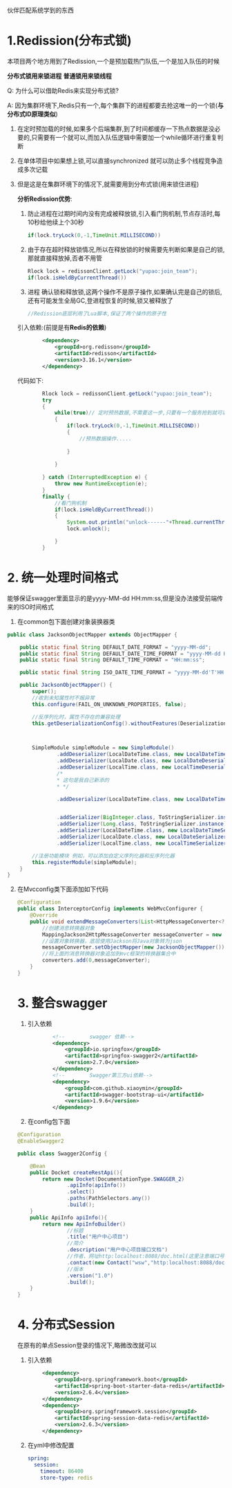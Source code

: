 伙伴匹配系统学到的东西

# 1.Redission(分布式锁)

本项目两个地方用到了Redission,一个是预加载热门队伍,一个是加入队伍的时候

**分布式锁用来锁进程** **普通锁用来锁线程**

Q: 为什么可以借助Redis来实现分布式锁?

A: 因为集群环境下,Redis只有一个,每个集群下的进程都要去抢这唯一的一个锁(**与分布式ID原理类似**)

1. 在定时预加载的时候,如果多个后端集群,到了时间都缓存一下热点数据是没必要的,只需要有一个就可以,而加入队伍逻辑中需要加一个while循环进行重复判断

2. 在单体项目中如果想上锁,可以直接synchronized 就可以防止多个线程竞争造成多次记载

3. 但是这是在集群环境下的情况下,就需要用到分布式锁(用来锁住进程)

   

   

   **分析Redission优势**: 

   1. 防止进程在过期时间内没有完成被释放锁,引入看门狗机制,节点存活时,每10秒给他续上个30秒

      ```java
      if(lock.tryLock(0,-1,TimeUnit.MILLISECOND))
      ```

      

   2. 由于存在超时释放锁情况,所以在释放锁的时候需要先判断如果是自己的锁,那就直接释放掉,否者不用管

      ```java
      Rlock lock = redissonClient.getLock("yupao:join_team");
      if(lock.isHeldByCurrentThread())   
      ```

   3. 进程 确认锁和释放锁,这两个操作不是原子操作,如果确认完是自己的锁后,还有可能发生全局GC,登进程恢复的时候,锁又被释放了

      ```java
      //Redission底层利用了Lua脚本,保证了两个操作的原子性
      ```

      

   引入依赖:(前提是有**Redis的依赖**)

   ```xml
           <dependency>
               <groupId>org.redisson</groupId>
               <artifactId>redisson</artifactId>
               <version>3.16.1</version>
           </dependency>
   ```

   

   代码如下:

   ```java
           Rlock lock = redissonClient.getLock("yupao:join_team");
           try
           {
               while(true)// 定时预热数据,不需要这一步,只要有一个服务抢到就可以了
               {
                   if(lock.tryLock(0,-1,TimeUnit.MILLISECOND))
                   {
                       //预热数据操作.....
                       
                   }
                   
               }
           
           } catch (InterruptedException e) {
               throw new RuntimeException(e);
           }
           finally {
               //看门狗机制
               if(lock.isHeldByCurrentThread())
               {
                   System.out.println("unlock------"+Thread.currentThread().getId());
                   lock.unlock();
   
               }
           }
   ```

   

# 2. 统一处理时间格式

能够保证swagger里面显示的是yyyy-MM-dd HH:mm:ss,但是没办法接受前端传来的ISO时间格式

1. 在common包下面创建对象装换器类

```java
public class JacksonObjectMapper extends ObjectMapper {

    public static final String DEFAULT_DATE_FORMAT = "yyyy-MM-dd";
    public static final String DEFAULT_DATE_TIME_FORMAT = "yyyy-MM-dd HH:mm:ss";
    public static final String DEFAULT_TIME_FORMAT = "HH:mm:ss";

    public static final String ISO_DATE_TIME_FORMAT = "yyyy-MM-dd'T'HH:mm:ss.SSS'Z'";

    public JacksonObjectMapper() {
        super();
        //收到未知属性时不报异常
        this.configure(FAIL_ON_UNKNOWN_PROPERTIES, false);

        //反序列化时，属性不存在的兼容处理
        this.getDeserializationConfig().withoutFeatures(DeserializationFeature.FAIL_ON_UNKNOWN_PROPERTIES);



        SimpleModule simpleModule = new SimpleModule()
                .addDeserializer(LocalDateTime.class, new LocalDateTimeDeserializer(DateTimeFormatter.ofPattern(DEFAULT_DATE_TIME_FORMAT)))
                .addDeserializer(LocalDate.class, new LocalDateDeserializer(DateTimeFormatter.ofPattern(DEFAULT_DATE_FORMAT)))
                .addDeserializer(LocalTime.class, new LocalTimeDeserializer(DateTimeFormatter.ofPattern(DEFAULT_TIME_FORMAT)))
                /*
                * 这句是我自己新添的
                * */

                .addDeserializer(LocalDateTime.class, new LocalDateTimeDeserializer(DateTimeFormatter.ofPattern(ISO_DATE_TIME_FORMAT)))


                .addSerializer(BigInteger.class, ToStringSerializer.instance)
                .addSerializer(Long.class, ToStringSerializer.instance)
                .addSerializer(LocalDateTime.class, new LocalDateTimeSerializer(DateTimeFormatter.ofPattern(DEFAULT_DATE_TIME_FORMAT)))
                .addSerializer(LocalDate.class, new LocalDateSerializer(DateTimeFormatter.ofPattern(DEFAULT_DATE_FORMAT)))
                .addSerializer(LocalTime.class, new LocalTimeSerializer(DateTimeFormatter.ofPattern(DEFAULT_TIME_FORMAT)));

        //注册功能模块 例如，可以添加自定义序列化器和反序列化器
        this.registerModule(simpleModule);
    }
}
```

2. 在Mvcconfig类下面添加如下代码

   ```java
   @Configuration
   public class InterceptorConfig implements WebMvcConfigurer {    
       @Override
       public void extendMessageConverters(List<HttpMessageConverter<?>> converters) {
           //创建消息转换器对象
           MappingJackson2HttpMessageConverter messageConverter = new MappingJackson2HttpMessageConverter();
           //设置对象转换器，底层使用Jackson将Java对象转为json
           messageConverter.setObjectMapper(new JacksonObjectMapper());
           //将上面的消息转换器对象追加到mvc框架的转换器集合中
           converters.add(0,messageConverter);
       }
   }
   ```

   # 3. 整合swagger

   1. 引入依赖

      ```xml
              <!--        swagger 依赖-->
              <dependency>
                  <groupId>io.springfox</groupId>
                  <artifactId>springfox-swagger2</artifactId>
                  <version>2.7.0</version>
              </dependency>
              <!--        Swagger第三方ui依赖-->
              <dependency>
                  <groupId>com.github.xiaoymin</groupId>
                  <artifactId>swagger-bootstrap-ui</artifactId>
                  <version>1.9.6</version>
              </dependency>
      ```

      

   2. 在config包下面

   ```java
   @Configuration
   @EnableSwagger2
   
   public class Swagger2Config {
   
       @Bean
       public Docket createRestApi(){
           return new Docket(DocumentationType.SWAGGER_2)
                   .apiInfo(apiInfo())
                   .select()
                   .paths(PathSelectors.any())
                   .build();
       }
       public ApiInfo apiInfo(){
           return new ApiInfoBuilder()
                   //标题
                   .title("用户中心项目")
                   //简介
                   .description("用户中心项目接口文档")
                   //作者、网址http:localhost:8088/doc.html(这里注意端口号要与项目一致，如果你的端口号后面还加了前缀，就需要把前缀加上)、邮箱
                   .contact(new Contact("wsw","http:localhost:8088/doc.html","972849883@qq.com"))
                   //版本
                   .version("1.0")
                   .build();
       }
   }
   
   ```

   # 4. 分布式Session

   在原有的单点Session登录的情况下,略微改改就可以

   1. 引入依赖

   ```xml
           <dependency>
               <groupId>org.springframework.boot</groupId>
               <artifactId>spring-boot-starter-data-redis</artifactId>
               <version>2.6.4</version>
           </dependency>     
           <dependency>
               <groupId>org.springframework.session</groupId>
               <artifactId>spring-session-data-redis</artifactId>
               <version>2.6.3</version>
           </dependency>
   ```

   2. 在yml中修改配置

      ```yml
      spring:
        session:
          timeout: 86400
          store-type: redis
      ```

      
